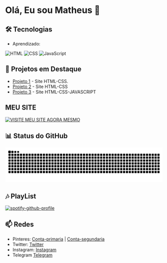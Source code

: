 # Olá, Eu sou Matheus 👋

## 🛠️ Tecnologias
- Aprendizado:

![HTML](https://img.icons8.com/?size=80&id=21278&format=png&color=000000) ![CSS](https://img.icons8.com/?size=80&id=20909&format=png&color=000000) 
![JavaScript](https://img.icons8.com/?size=80&id=108784&format=png&color=000000)

## 🌟 Projetos em Destaque
- [Projeto 1](https://github.com/MTSZ7/szz7/tree/main/terror%20da%20net) - Site HTML-CSS.
- [Projeto 2](https://github.com/MTSZ7/szz7/tree/main/Bonde%20do%20saco%20tudo%2Cbloqueia%20nada) - Site HTML-CSS
- [Projeto 3](https://github.com/MTSZ7/szz7/tree/main/td3) - Site HTML-CSS-JAVASCRIPT

## MEU SITE

[![VISITE MEU SITE AGORA MESMO](https://img.shields.io/badge/VISITE_MEU_SITE_AGORA_MESMO-00AA55?style=for-the-badge&logo=webcomponents.org&logoColor=white)](https://guns.lol/menrdesacato0)


## 📊 Status do GitHub

<img src="https://raw.githubusercontent.com/MTSZ7/MTSZ7/output/snake.svg" alt="Snake animation" />

## 🎶 PlayList

[![spotify-github-profile](https://spotify-github-profile.kittinanx.com/api/view?uid=31cd3sfpdz44mwqabf3gc5hqn3da&cover_image=true&theme=default&show_offline=true&background_color=121212&interchange=true)](https://github.com/kittinan/spotify-github-profile)

## 📫 Redes

- Pinteres: [Conta-primaria](https://br.pinterest.com/mts7w/) | [Conta-segundaria](https://br.pinterest.com/tcar7w/)
- Twitter: [Twitter](https://x.com/Mts7sz?t=-OAkwDw-4fLuRh9fxGnvVg&s=09)
- Instagram: [Instagram](https://www.instagram.com/mts7w/profilecard/?igsh=MTNtdW5nMDIwYjVhZg%3D%3D)
- Telegram [Telegram](https://t.me/mtts777)

